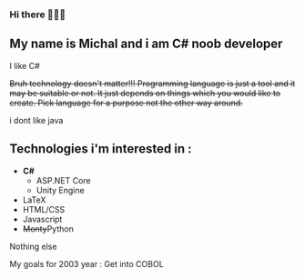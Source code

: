 ### Hi there 🥶🥶🥶
## My name is Michal and i am C# noob developer

I like C# <br>

~~Bruh technology doesn't matter!!! Programming language is just a tool and it may be suitable or not. It just depends on things which you would like to create. Pick language for a purpose not the other way around.~~

i dont like java

## Technologies i'm interested in : 
- <strong>C#</strong>
  - ASP.NET Core
  - Unity Engine
- LaTeX
- HTML/CSS
- Javascript
- ~~Monty~~Python

Nothing else

My goals for 2003 year : Get into COBOL
